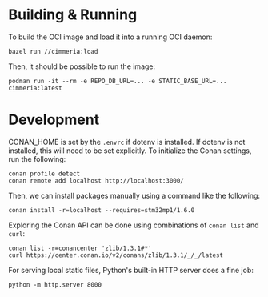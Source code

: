 # Building & Running

To build the OCI image and load it into a running OCI daemon:

```shell-session
bazel run //cimmeria:load
```

Then, it should be possible to run the image:

```
podman run -it --rm -e REPO_DB_URL=... -e STATIC_BASE_URL=... cimmeria:latest
```

# Development

CONAN_HOME is set by the `.envrc` if dotenv is installed. If dotenv is not
installed, this will need to be set explicitly. To initialize the Conan
settings, run the following:

```shell-session
conan profile detect
conan remote add localhost http://localhost:3000/
```

Then, we can install packages manually using a command like the following:

```
conan install -r=localhost --requires=stm32mp1/1.6.0
```

Exploring the Conan API can be done using combinations of `conan list` and
`curl`:

```
conan list -r=conancenter 'zlib/1.3.1#*'
curl https://center.conan.io/v2/conans/zlib/1.3.1/_/_/latest
```

For serving local static files, Python's built-in HTTP server does a fine job:

```shell-session
python -m http.server 8000
```

